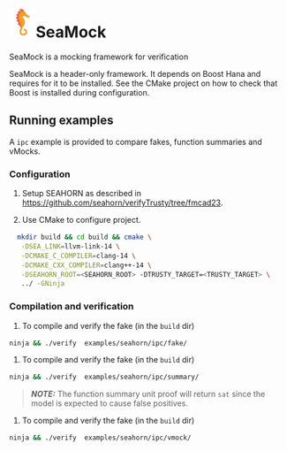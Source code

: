 <a href="url"><img src="https://github.com/seahorn/seamock/blob/main/assets/seahorse.png" align="left" height="48" width="48" ></a>

# SeaMock
SeaMock is a mocking framework for verification

SeaMock is a header-only framework. 
It depends on Boost Hana and requires for it to be installed.
See the CMake project on how to check that Boost is installed during configuration. 

## Running examples

A `ipc` example is provided to compare fakes, function summaries and vMocks. 


### Configuration 
1. Setup SEAHORN as described in https://github.com/seahorn/verifyTrusty/tree/fmcad23.

1. Use CMake to configure project.

```sh
  mkdir build && cd build && cmake \
   -DSEA_LINK=llvm-link-14 \
   -DCMAKE_C_COMPILER=clang-14 \
   -DCMAKE_CXX_COMPILER=clang++-14 \
   -DSEAHORN_ROOT=<SEAHORN_ROOT> -DTRUSTY_TARGET=<TRUSTY_TARGET> \
   ../ -GNinja
```

### Compilation and verification
1. To compile and verify the fake (in the `build` dir)

``` sh
ninja && ./verify  examples/seahorn/ipc/fake/
```

1. To compile and verify the fake (in the `build` dir)

``` sh
ninja && ./verify  examples/seahorn/ipc/summary/
```
> **_NOTE:_**  The function summary unit proof will return `sat` since the model is expected to cause false positives.
1. To compile and verify the fake (in the `build` dir)

``` sh
ninja && ./verify  examples/seahorn/ipc/vmock/
```


